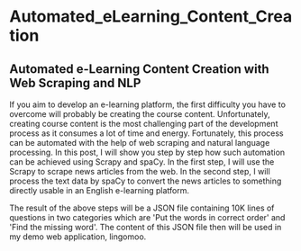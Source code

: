 # Automated_eLearning_Content_Creation

## Automated e-Learning Content Creation with Web Scraping and NLP

If you aim to develop an e-learning platform, the first difficulty you have to overcome will probably be creating the course content. Unfortunately, creating course content is the most challenging part of the development process as it consumes a lot of time and energy. Fortunately, this process can be automated with the help of web scraping and natural language processing.
In this post, I will show you step by step how such automation can be achieved using Scrapy and spaCy. In the first step, I will use the Scrapy to scrape news articles from the web. In the second step, I will process the text data by spaCy to convert the news articles to something directly usable in an English e-learning platform.

The result of the above steps will be a JSON file containing 10K lines of questions in two categories which are 'Put the words in correct order' and 'Find the missing word'. The content of this JSON file then will be used in my demo web application, lingomoo.
